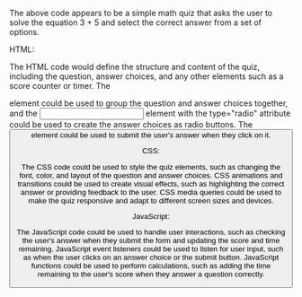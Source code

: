 The above code appears to be a simple math quiz that asks the user to solve the equation 3 + 5 and select the correct answer from a set of options.

HTML:

The HTML code would define the structure and content of the quiz, including the question, answer choices, and any other elements such as a score counter or timer.
The <form> element could be used to group the question and answer choices together, and the <input> element with the type="radio" attribute could be used to create the answer choices as radio buttons.
The <button> element could be used to submit the user's answer when they click on it.

CSS:

The CSS code could be used to style the quiz elements, such as changing the font, color, and layout of the question and answer choices.
CSS animations and transitions could be used to create visual effects, such as highlighting the correct answer or providing feedback to the user.
CSS media queries could be used to make the quiz responsive and adapt to different screen sizes and devices.

JavaScript:

The JavaScript code could be used to handle user interactions, such as checking the user's answer when they submit the form and updating the score and time remaining.
JavaScript event listeners could be used to listen for user input, such as when the user clicks on an answer choice or the submit button.
JavaScript functions could be used to perform calculations, such as adding the time remaining to the user's score when they answer a question correctly.
